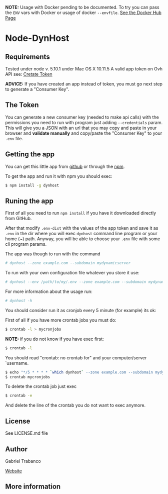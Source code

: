 **NOTE:** Usage with Docker pending to be documented. To try you can pass the `ENV` vars with Docker or usage of docker `--envfile`.
[See the Docker Hub Page](https://hub.docker.com/r/gtrabanco/dynhost)

# Node-DynHost

## Requirements

Tested under node v. 5.10.1 under Mac OS X 10.11.5
A valid app token on Ovh API see: [Cretate Token](https://api.ovh.com/createToken/)

**ADVICE:** If you have created an app instead of token, you must go next step to generate a "Consumer Key".

## The Token

You can generate a new consumer key (needed to make api calls) with the permissions you need to run with program just adding `--credentials` param.
This will give you a JSON with an url that you may copy and paste in your browser and **validate manually** and copy/paste the "Consumer Key" to your `.env` file.

## Getting the app

You can get this little app from [github](http://github.com/gtrabanco/dynhost) or through the [npm](https://www.npmjs.com/package/dynhost). 
 
To get the app and run it with npm you should exec:

```bash
$ npm install -g dynhost
```

## Runing the app

First of all you need to run `npm install` if you have it downloaded directly from GitHub.

After that modify `.env-dist` with the values of the app token and save it as `.env` in the dir where you will exec `dynhost` command line program or your home (~) path. Anyway, you will be able to choose your `.env` file with some cli program params.

The app was though to run with the command
```bash
# dynhost --zone example.com --subdomain mydynamicserver
```

To run with your own configuration file whatever you store it use:

```bash
# dynhost --env /path/to/my/.env --zone example.com --subdomain mydynamicserver
```

For more information about the usage run:
```bash
# dynhost -h
```

You should consider run it as cronjob every 5 minute (for example) its ok:

First of all if you have more crontab jobs you must do:
```bash
$ crontab -l > mycronjobs
```

**NOTE:** if you do not know if you have exec first:
```bash
$ crontab -l
```

You should read "crontab: no crontab for" and your computer/server `username.

```bash
$ echo "*/5 * * * * `which dynhost` --zone example.com --subdomain mydynamicserver > /dev/null" >> mycronjobs
$ crontab mycronjobs
```

To delete the crontab job just exec
```bash
$ crontab -e
```
And delete the line of the crontab you do not want to exec anymore.

## License

See LICENSE.md file

## Author

Gabriel Trabanco

[Website](https://gabi.uno)

## More information

